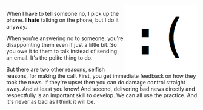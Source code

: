 <!-- 
.. title: Don't Say No By Email
.. slug: saying-no
.. link: 
.. description: 
.. tags: Life
.. date: 2015/04/03 18:08
-->

<img style="float:right" class="postimage" src="/f/frown.png" alt=":(" width="192" height="178">

When I have to tell someone no, I pick up the phone. I **hate** talking on the phone, but I do it anyway.

When you're answering no to someone, you're disappointing them even if just a little bit. So you owe it to them to talk instead of sending an email. It's the polite thing to do. 

But there are two other reasons, selfish reasons, for making the call. First, you get immediate feedback on how they took the news. If they're upset then you can do damage control straight away. And at least you know! And second, delivering bad news directly and respectfully is an important skill to develop. We can all use the practice. And it's never as bad as I think it will be. 
